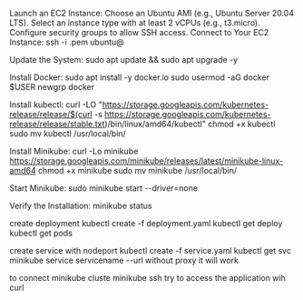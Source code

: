 Launch an EC2 Instance:
Choose an Ubuntu AMI (e.g., Ubuntu Server 20.04 LTS).
Select an instance type with at least 2 vCPUs (e.g., t3.micro).
Configure security groups to allow SSH access.
Connect to Your EC2 Instance:
ssh -i <your-key-pair>.pem ubuntu@<your-ec2-public-ip>

Update the System:
sudo apt update && sudo apt upgrade -y

Install Docker:
sudo apt install -y docker.io
sudo usermod -aG docker $USER
newgrp docker

Install kubectl:
curl -LO "https://storage.googleapis.com/kubernetes-release/release/$(curl -s https://storage.googleapis.com/kubernetes-release/release/stable.txt)/bin/linux/amd64/kubectl"
chmod +x kubectl
sudo mv kubectl /usr/local/bin/

Install Minikube:
curl -Lo minikube https://storage.googleapis.com/minikube/releases/latest/minikube-linux-amd64
chmod +x minikube
sudo mv minikube /usr/local/bin/

Start Minikube:
sudo minikube start --driver=none

Verify the Installation:
minikube status


create deployment 
kubectl create -f deployment.yaml
kubectl get deploy
kubectl get pods

create service with nodeport 
kubectl create -f service.yaml
kubectl get svc 
minikube service servicename --url   without proxy it will work 

 to connect minikube cluste
 minikube ssh
 try to access the application wih curl






